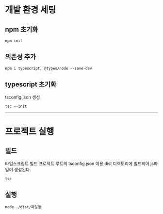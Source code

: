 # 개발 환경 세팅

## npm 초기화
```
npm init
```

## 의존성 추가
```
npm i typescript, @types/node --save-dev
```

## typescript 초기화
tsconfig.json 생성
```
tsc --init
```

---

# 프로젝트 실행

## 빌드

타입스크립트 빌드
프로젝트 루트의 tsconfig.json 이용
dist 디렉토리에 빌드되어 js파일이 생성된다.
```
tsc
```

## 실행
```
node ./dist/파일명
```